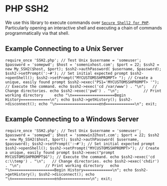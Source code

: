 PHP SSH2
=============

We use this library to execute commands over [`Secure Shell2 for PHP`](http://www.php.net/manual/en/book.ssh2.php). 
Particularly opening an interactive shell and executing a chain of commands 
programmatically via that shell.

Example Connecting to a Unix Server
-------
``require_once 'SSH2.php';
// Test Unix
$username = 'someuser';
$password = 'somepwd';
$host = 'somenixhost.com';
$port = 22;
$ssh2 = new My_SSH2($host, $port);
$ssh2->authPassword( $username, $password);
$ssh2->setPrompt(':~#'); // Set initial expected prompt
$ssh2->openShell();
$ssh2->setPrompt("MYCUSTOMSSHPROMPT> "); // Create a unique, easily found prompt
$ssh2->exec("PS1='MYCUSTOMSSHPROMPT> '"); // Execute the command.
echo $ssh2->exec('cd /var/www') . "\n";   // Change directories.
echo $ssh2->exec('pwd') . "\n";           // Print working directory	
echo "\n===================Begin History=============\n";
echo $ssh2->getHistory();
$ssh2->disconnect();
echo "\n===================end=============\n";
exit;``

Example Connecting to a Windows Server
-------
``require_once 'SSH2.php';
// Test Unix
$username = 'someuser';
$password = 'somepwd';
$host = 'somewin32host.com';
$port = 22;
$ssh2 = new My_SSH2($host, $port);
$ssh2->authPassword( $username, $password);
$ssh2->setPrompt(':~#'); // Set initial expected prompt
$ssh2->openShell();
$ssh2->setPrompt("MYCUSTOMSSHPROMPT>"); // Create a unique, easily found prompt
$ssh2->exec("prompt MYCUSTOMSSHPROMPT$G"); // Execute the command.
echo $ssh2->exec('cd c:\\temp') . "\n";   // Change directories.
echo $ssh2->exec('chdir') . "\n";           // Print working directory	
echo "\n===================Begin History=============\n";
echo $ssh2->getHistory();
$ssh2->disconnect();
echo "\n===================end=============\n";
exit;``